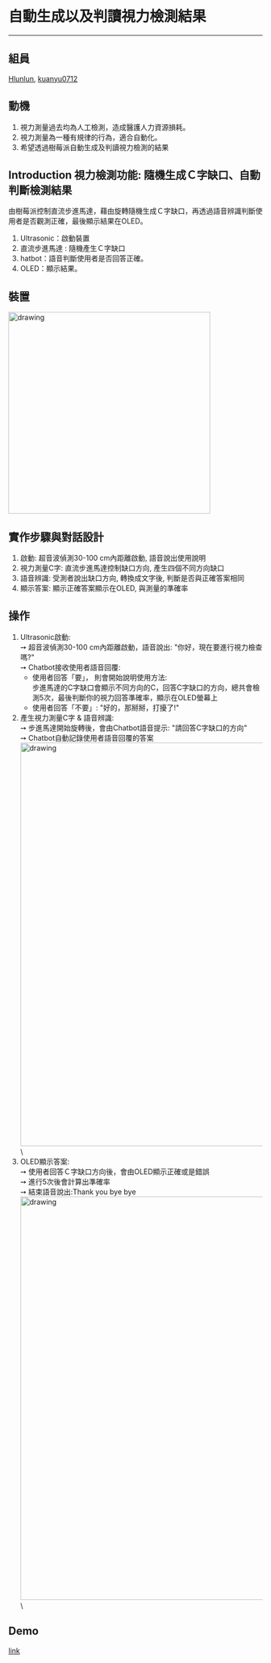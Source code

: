 # 自動生成以及判讀視力檢測結果
---
## 組員
[Hlunlun](https://github.com/Hlunlun), [kuanyu0712](https://github.com/kuanyu0712)

## 動機
1. 視力測量過去均為人工檢測，造成醫護人力資源損耗。
2. 視力測量為一種有規律的行為，適合自動化。
3. 希望透過樹莓派自動生成及判讀視力檢測的結果

## Introduction 視力檢測功能: **隨機生成Ｃ字缺口、自動判斷檢測結果**
由樹莓派控制直流步進馬達，藉由旋轉隨機生成Ｃ字缺口，再透過語音辨識判斷使用者是否觀測正確，最後顯示結果在OLED。
1. Ultrasonic：啟動裝置
2. 直流步進馬達 : 隨機產生Ｃ字缺口
3. hatbot：語音判斷使用者是否回答正確。
4. OLED：顯示結果。

## 裝置
<img src="https://github.com/Hlunlun/Raspberrypi-Project/assets/92961617/4c723786-e455-4e37-9d9e-6aedfebb225c" alt="drawing" width="400"/>

## 實作步驟與對話設計
1. 啟動: 超音波偵測30-100 cm內距離啟動, 語音說出使用說明
2. 視力測量C字: 直流步進馬達控制缺口方向, 產生四個不同方向缺口
3. 語音辨識: 受測者說出缺口方向, 轉換成文字後, 判斷是否與正確答案相同
4. 顯示答案: 顯示正確答案顯示在OLED, 與測量的準確率

## 操作
1. Ultrasonic啟動:\
   ➙ 超音波偵測30-100 cm內距離啟動，語音說出: "你好，現在要進行視力檢查嗎?"\
   ➙ Chatbot接收使用者語音回覆:
      - 使用者回答「要」， 則會開始說明使用方法:\
        步進馬達的C字缺口會顯示不同方向的C，回答C字缺口的方向，總共會檢測5次，最後判斷你的視力回答準確率，顯示在OLED螢幕上
      - 使用者回答「不要」:	 "好的，那掰掰，打擾了!"
2. 產生視力測量C字 & 語音辨識:\
   ➙ 步進馬達開始旋轉後，會由Chatbot語音提示: "請回答C字缺口的方向"\
   ➙ Chatbot自動記錄使用者語音回覆的答案\
   <img src="https://github.com/Hlunlun/Raspberrypi-Project/assets/92961617/b8aa2e76-2f9a-4c5b-b948-7152a0b58cbf" alt="drawing" width="800"/>\
3. OLED顯示答案:\
   ➙ 使用者回答Ｃ字缺口方向後，會由OLED顯示正確或是錯誤\
   ➙ 進行5次後會計算出準確率\
   ➙ 結束語音說出:Thank you bye bye\
   <img src="https://github.com/Hlunlun/Raspberrypi-Project/assets/92961617/09352d8d-420b-4107-acb3-1291fcd81c44" alt="drawing" width="800"/>\

## Demo 
[link](https://drive.google.com/file/d/1k_Bw0O-vlbsRKo22TdIk8HiPuiUqi3yV/view)
